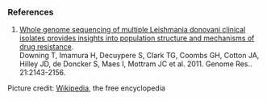 ### References

1.  [Whole genome sequencing of multiple Leishmania donovani clinical
    isolates provides insights into population structure and mechanisms
    of drug resistance](http://europepmc.org/abstract/MED/22038251).\
    Downing T, Imamura H, Decuypere S, Clark TG, Coombs GH, Cotton JA,
    Hilley JD, de Doncker S, Maes I, Mottram JC et al. 2011. Genome
    Res.. 21:2143-2156.

Picture credit:
[Wikipedia](https://commons.wikimedia.org/wiki/File:Leishmania_donovani_01.png),
the free encyclopedia
